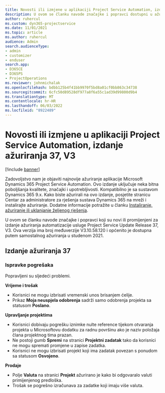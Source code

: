 ```yaml
---
title: Novosti ili izmjene u aplikaciji Project Service Automation, izdanje ažuriranja 37, V3
description: U ovom se članku navode značajke i popravci dostupni u ažuriranju Microsoft Dynamics 365 Project Service Automation izdanja 37, V3.
author: ruhercul
ms.custom: dyn365-projectservice
ms.date: 11/01/2021
ms.topic: article
ms.author: ruhercul
audience: Admin
search.audienceType:
- admin
- customizer
- enduser
search.app:
- D365CE
- D365PS
- ProjectOperations
ms.reviewer: johnmichalak
ms.openlocfilehash: bdbb125b4f41bb9970f5bd8a01cf0bb863c34738
ms.sourcegitcommit: 6cfc50d89528df977a8f6a55c1ad39d99800d9b4
ms.translationtype: MT
ms.contentlocale: hr-HR
ms.lasthandoff: 06/03/2022
ms.locfileid: "8922489"
---
```

# <a name="whats-new-or-changed-in-project-service-automation-update-release-37-v3"></a>Novosti ili izmjene u aplikaciji Project Service Automation, izdanje ažuriranja 37, V3

[!include [banner](../includes/psa-now-project-operations.md)]

Zadovoljstvo nam je objaviti najnovije ažuriranje aplikacije Microsoft Dynamics 365 Project Service Automation. Ovo izdanje uključuje neka bitna poboljšanja kvalitete, značajki i upotrebljivosti. Kompatibilno je sa sustavom Dynamics 365 9.x. Kako biste ažurirali na ovo izdanje, posjetite stranicu Centar za administratore za rješenja sustava Dynamics 365 na mreži i instalirajte ažuriranje. Dodatne informacije potražite u članku [Instaliranje, ažuriranje ili uklanjanje željenog rješenja](/power-platform/admin/install-remove-preferred-solution).

U ovom se članku navode značajke i popravci koji su novi ili promijenjeni za izdanje ažuriranja automatizacije usluge Project Service Update Release 37, V3. Ova verzija ima broj međuverzije V3.10.58.120 i općenito je dostupna putem samostalnog ažuriranja u studenom 2021.

## <a name="update-release-37"></a>Izdanje ažuriranja 37

### <a name="bug-fixes"></a>Ispravke pogrešaka

Popravljeni su sljedeći problemi.

**Vrijeme i trošak**
- Korisnici ne mogu izbrisati vremenski unos brisanjem ćelije.
- Prikaz **Moja neuspjela odobrenja** sadrži samo odobrenja projekta sa statusom **Poslano**.

**Upravljanje projektima**
- Korisnici dobivaju pogrešku iznimke nulte reference tijekom otvaranja projekta u Microsoftovu dodatku za radnu površinu ako je naziv položaja člana projektnog tima prazan.
- Ne postoji gumb **Spremi** na stranici **Projektni zadatak** tako da korisnici ne mogu spremati promjene u zapise zadatka.
- Korisnici ne mogu izbrisati projekt koji ima zadatak povezan s ponudom sa statusom **Osvojeno**.

**Prodaje**
- Polje **Valuta** na stranici **Projekt** ažurirano je kako bi odgovaralo valuti primijenjenog predloška.
- Trošak se pogrešno izračunava za zadatke koji imaju više valuta.
